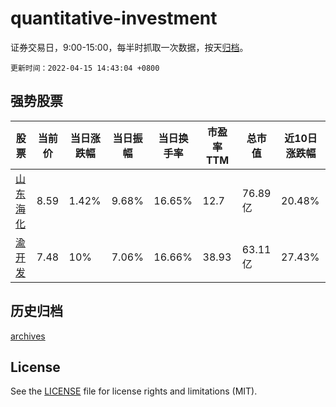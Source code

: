 # quantitative-investment

证券交易日，9:00-15:00，每半时抓取一次数据，按天[归档](archives)。

`更新时间：2022-04-15 14:43:04 +0800`

## 强势股票

|股票|当前价|当日涨跌幅|当日振幅|当日换手率|市盈率TTM|总市值|近10日涨跌幅|
|----|----|----|----|----|----|----|----|
|[山东海化](https://xueqiu.com/S/SZ000822)|8.59|1.42%|9.68%|16.65%|12.7|76.89亿|20.48%|
|[渝开发](https://xueqiu.com/S/SZ000514)|7.48|10%|7.06%|16.66%|38.93|63.11亿|27.43%|

## 历史归档

[archives](archives)

## License

See the [LICENSE](LICENSE) file for license rights and limitations (MIT).